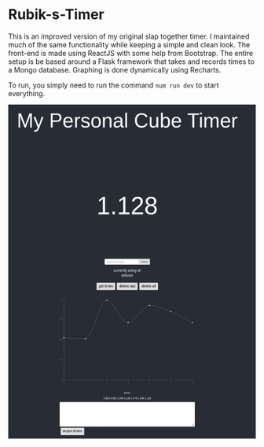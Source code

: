# Rubik-s-Timer

This is an improved version of my original slap together timer. I maintained much of the same functionality while keeping a simple and clean look. The front-end is made using ReactJS with some help from Bootstrap. The entire setup is be based around a Flask framework that takes and records times to a Mongo database. Graphing is done dynamically using Recharts.

To run, you simply need to run the command `num run dev` to start everything. 

![](other/pic.png)
